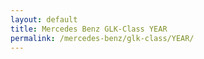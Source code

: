 ```yaml
---
layout: default
title: Mercedes Benz GLK-Class YEAR
permalink: /mercedes-benz/glk-class/YEAR/
---
```

